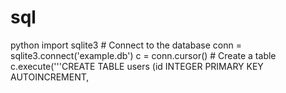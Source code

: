 # sql
python import sqlite3  # Connect to the database conn = sqlite3.connect('example.db') c = conn.cursor()  # Create a table c.execute('''CREATE TABLE users              (id INTEGER PRIMARY KEY AUTOINCREMENT,             
